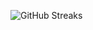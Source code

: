![GitHub Streaks](https://github-streaks-mqc9.onrender.com/streak/happilli/image?theme=midnight&cache_bust=1743457876&lang=ja)
